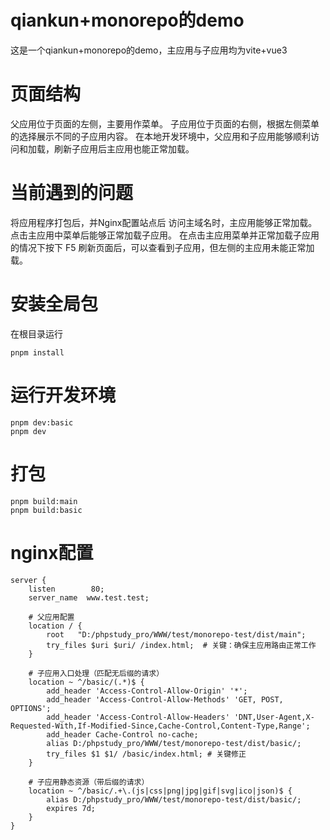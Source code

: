 # qiankun+monorepo的demo
这是一个qiankun+monorepo的demo，主应用与子应用均为vite+vue3

# 页面结构
父应用位于页面的左侧，主要用作菜单。
子应用位于页面的右侧，根据左侧菜单的选择展示不同的子应用内容。
在本地开发环境中，父应用和子应用能够顺利访问和加载，刷新子应用后主应用也能正常加载。

# 当前遇到的问题
将应用程序打包后，并Nginx配置站点后
访问主域名时，主应用能够正常加载。
点击主应用中菜单后能够正常加载子应用。
在点击主应用菜单并正常加载子应用的情况下按下 F5 刷新页面后，可以查看到子应用，但左侧的主应用未能正常加载。

# 安装全局包
在根目录运行
```
pnpm install
```

# 运行开发环境
```
pnpm dev:basic
pnpm dev
```

# 打包
```
pnpm build:main
pnpm build:basic
```

# nginx配置
```
server {
    listen        80;
    server_name  www.test.test;

    # 父应用配置
    location / {
        root   "D:/phpstudy_pro/WWW/test/monorepo-test/dist/main";
        try_files $uri $uri/ /index.html;  # 关键：确保主应用路由正常工作
    }

    # 子应用入口处理（匹配无后缀的请求）
    location ~ ^/basic/(.*)$ {
        add_header 'Access-Control-Allow-Origin' '*';
        add_header 'Access-Control-Allow-Methods' 'GET, POST, OPTIONS';
        add_header 'Access-Control-Allow-Headers' 'DNT,User-Agent,X-Requested-With,If-Modified-Since,Cache-Control,Content-Type,Range';
        add_header Cache-Control no-cache;
        alias D:/phpstudy_pro/WWW/test/monorepo-test/dist/basic/;
        try_files $1 $1/ /basic/index.html; # 关键修正
    }

    # 子应用静态资源（带后缀的请求）
    location ~ ^/basic/.+\.(js|css|png|jpg|gif|svg|ico|json)$ {
        alias D:/phpstudy_pro/WWW/test/monorepo-test/dist/basic/;
        expires 7d;
    }
}
```
